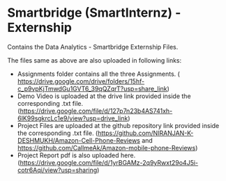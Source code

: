 # Smartbridge (SmartInternz) - Externship
Contains the Data Analytics - Smartbridge Externship Files.


The files same as above are also uploaded in following links:

- Assignments folder contains all the three Assignments. (
https://drive.google.com/drive/folders/15hf-c_p9vpKjTmwdGu1GVT6_39qQZqrT?usp=share_link)
- Demo Video is uploaded at the drive link provided inside the corresponding .txt file. (https://drive.google.com/file/d/127p7n23b4AS741xh-6lK99sgkrcLc1e9/view?usp=drive_link)
- Project Files are uploaded at the github repository link provided inside the corresponding .txt file. (https://github.com/NIRANJAN-K-DESHMUKH/Amazon-Cell-Phone-Reviews and https://github.com/CallmeAk/Amazon-mobile-phone-Reviews)
- Project Report pdf is also uploaded here. (https://drive.google.com/file/d/1yrBGAMz-2q9yRwxt29o4J5i-cotr6Aqi/view?usp=sharing)
